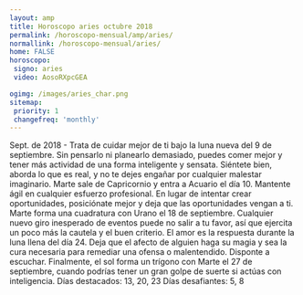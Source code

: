 ```yaml
---
layout: amp
title: Horoscopo aries octubre 2018 
permalink: /horoscopo-mensual/amp/aries/
normallink: /horoscopo-mensual/aries/
home: FALSE
horoscopo:
 signo: aries
 video: AosoRXpcGEA

ogimg: /images/aries_char.png
sitemap:
 priority: 1
 changefreq: 'monthly'
---
```



Sept. de 2018 - Trata de cuidar mejor de ti bajo la luna nueva del 9 de septiembre. Sin pensarlo ni planearlo demasiado, puedes comer mejor y tener más actividad de una forma inteligente y sensata. Siéntete bien, aborda lo que es real, y no te dejes engañar por cualquier malestar imaginario. 
Marte sale de Capricornio y entra a Acuario el día 10. Mantente ágil en cualquier esfuerzo profesional. En lugar de intentar crear oportunidades, posiciónate mejor y deja que las oportunidades vengan a ti. 
Marte forma una cuadratura con Urano el 18 de septiembre. Cualquier nuevo giro inesperado de eventos puede no salir a tu favor, así que ejercita un poco más la cautela y el buen criterio. 
El amor es la respuesta durante la luna llena del día 24. Deja que el afecto de alguien haga su magia y sea la cura necesaria para remediar una ofensa o malentendido. Disponte a escuchar. 
Finalmente, el sol forma un trígono con Marte el 27 de septiembre, cuando podrías tener un gran golpe de suerte si actúas con inteligencia. 
Días destacados: 13, 20, 23 
Días desafiantes: 5, 8